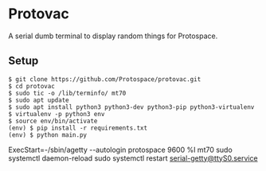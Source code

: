 # Protovac

A serial dumb terminal to display random things for Protospace.

## Setup

```
$ git clone https://github.com/Protospace/protovac.git
$ cd protovac
$ sudo tic -o /lib/terminfo/ mt70
$ sudo apt update
$ sudo apt install python3 python3-dev python3-pip python3-virtualenv
$ virtualenv -p python3 env
$ source env/bin/activate
(env) $ pip install -r requirements.txt
(env) $ python main.py
```


ExecStart=-/sbin/agetty --autologin protospace 9600 %I mt70
sudo systemctl daemon-reload
sudo systemctl restart serial-getty@ttyS0.service

